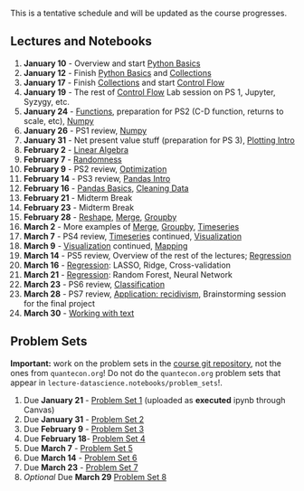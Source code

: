 This is a tentative schedule and will be updated as the course progresses.

## Lectures and Notebooks
1. **January 10** - Overview and start [Python Basics](https://datascience.quantecon.org/python_fundamentals/basics.html)
2. **January 12** - Finish [Python Basics](https://datascience.quantecon.org/python_fundamentals/basics.html) and [Collections](https://datascience.quantecon.org/python_fundamentals/collections.html)
3. **January 17** - Finish [Collections](https://datascience.quantecon.org/python_fundamentals/collections.html) and start [Control Flow](https://datascience.quantecon.org/python_fundamentals/control_flow.html)
4. **January 19** - The rest of [Control Flow](https://datascience.quantecon.org/python_fundamentals/control_flow.html) Lab session on PS 1, Jupyter, Syzygy, etc. 
5. **January 24** - [Functions](https://datascience.quantecon.org/python_fundamentals/functions.html), preparation for PS2 (C-D function, returns to scale, etc), [Numpy](https://datascience.quantecon.org/scientific/numpy_arrays.html)
6. **January 26** - PS1 review,  [Numpy](https://datascience.quantecon.org/scientific/numpy_arrays.html)
7. **January 31** - Net present value stuff (preparation for PS 3), [Plotting Intro](https://datascience.quantecon.org/scientific/plotting.html)
8. **February 2** - [Linear Algebra](https://datascience.quantecon.org/scientific/applied_linalg.html) 
9.  **February 7** - [Randomness](https://datascience.quantecon.org/scientific/randomness.html)
10. **February 9** - PS2 review, [Optimization](https://datascience.quantecon.org/scientific/optimization.html)
11. **February 14** - PS3 review, [Pandas Intro](https://datascience.quantecon.org/pandas/intro.html)
12. **February 16** - [Pandas Basics](https://datascience.quantecon.org/pandas/basics.html), [Cleaning Data](https://datascience.quantecon.org/pandas/data_clean.html)
13. **February 21** - Midterm Break
14. **February 23** - Midterm Break
15. **February 28** - [Reshape](https://datascience.quantecon.org/pandas/reshape.html), [Merge](https://datascience.quantecon.org/pandas/merge.html), [Groupby](https://datascience.quantecon.org/pandas/groupby.html)
16. **March 2** - More examples of [Merge](https://datascience.quantecon.org/pandas/merge.html), [Groupby](https://datascience.quantecon.org/pandas/groupby.html), [Timeseries](https://datascience.quantecon.org/pandas/timeseries.html)
17. **March 7** - PS4 review, [Timeseries](https://datascience.quantecon.org/pandas/timeseries.html) continued, [Visualization](https://datascience.quantecon.org/applications/visualization_rules.html)
18. **March 9** - [Visualization](https://datascience.quantecon.org/applications/visualization_rules.html) continued, [Mapping](https://datascience.quantecon.org/applications/maps.html)
19. **March 14** - PS5 review, Overview of the rest of the lectures; [Regression](https://datascience.quantecon.org/applications/regression.html)
20. **March 16** - [Regression](https://datascience.quantecon.org/applications/regression.html): LASSO, Ridge, Cross-validation
21. **March 21** - [Regression](https://datascience.quantecon.org/applications/regression.html): Random Forest, Neural Network
22. **March 23** - PS6 review, [Classification](https://datascience.quantecon.org/applications/classification.html)
23. **March 28** - PS7 review, [Application: recidivism](https://datascience.quantecon.org/applications/recidivism.html), Brainstorming session for the final project
24. **March 30** - [Working with text](https://datascience.quantecon.org/applications/working_with_text.html)
<!--

1. [Machine learning in economics](https://datascience.quantecon.org/applications/ml_in_economics.html)
2. **March 30** - 
3. **April 4** -  [Covid trends](https://github.com/ubcecon/ECON323_2020_Fall/blob/master/extra_notebooks/covid-trends.ipynb), [Covid cases](https://github.com/ubcecon/ECON323_2020_Fall/blob/master/extra_notebooks/covid-cases.ipynb)
4. **April 6** - [Heterogeneous effect](https://datascience.quantecon.org/applications/heterogeneity.html)

-->

## Problem Sets
**Important:** work on the problem sets in the [course git repository](https://github.com/ubcecon/ECON323_2022_Spring/tree/master/problem_sets), not the ones from `quantecon.org`! Do not do the `quantecon.org` problem sets that appear in `lecture-datascience.notebooks/problem_sets`!.


1. Due **January 21** - [Problem Set 1](/problem_sets/problem_set_1.ipynb) (uploaded as **executed** ipynb through Canvas)
2. Due **January 31** - [Problem Set 2](/problem_sets/problem_set_2.ipynb)
3. Due **February 9** - [Problem Set 3](/problem_sets/problem_set_3.ipynb)
4. Due **February 18**- [Problem Set 4](/problem_sets/problem_set_4.ipynb)
5. Due **March 7** - [Problem Set 5](/problem_sets/problem_set_5.ipynb)
6. Due **March 14** - [Problem Set 6](/problem_sets/problem_set_6.ipynb)
7. Due **March 23** - [Problem Set 7](/problem_sets/problem_set_7.ipynb)
8. *Optional* Due **March 29** [Problem Set 8](/problem_sets/problem_set_7.ipynb)